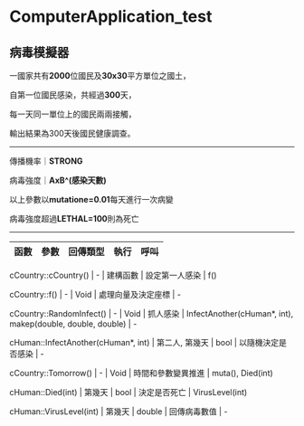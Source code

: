 # ComputerApplication_test
## **病毒模擬器**

一國家共有**2000**位國民及**30x30**平方單位之國土，  

自第一位國民感染，共經過**300**天，  

每一天同一單位上的國民兩兩接觸，  

輸出結果為300天後國民健康調查。  

----
   
傳播機率｜**STRONG**  

病毒強度｜**AxB^(感染天數)**   

以上參數以**mutatione=0.01**每天進行一次病變  

病毒強度超過**LETHAL=100**則為死亡  

---
函數 | 參數 | 回傳類型 | 執行 | 呼叫
---- | ---- | ---- | ---- | ----

cCountry::cCountry() | - | 建構函數 | 設定第一人感染 | f()  

cCountry::f() | - | Void | 處理向量及決定座標 | -  

cCountry::RandomInfect() | - | Void | 抓人感染 | InfectAnother(cHuman*, int), makep(double, double, double) | -  

cHuman::InfectAnother(cHuman*, int) | 第二人, 第幾天 | bool | 以隨機決定是否感染 | -  

cCountry::Tomorrow() | - | Void | 時間和參數變異推進 | muta(), Died(int)  

cHuman::Died(int) | 第幾天 | bool | 決定是否死亡 | VirusLevel(int)  

cHuman::VirusLevel(int) | 第幾天 | double | 回傳病毒數值 | -  


